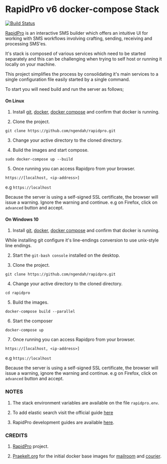 RapidPro v6 docker-compose Stack
=================================

[![Build Status](https://travis-ci.com/ngendah/rapidpro.svg?branch=master)](https://travis-ci.com/ngendah/rapidpro)


[RapidPro](https://github.com/rapidpro/rapidpro) is an interactive SMS builder which offers an intuitive UI for working with SMS workflows involving crafting, sending, receiving and processing SMS'es.

It's stack is composed of various services which need to be started separately and this can be challenging when trying to self host or running it locally on your machine.

This project simplifies the process by consolidating it's main services to a single configuration file easily started by a single command.


To start you will need build and run the server as follows;

#### On Linux

1. Install [git](https://github.com/git-guides/install-git), [docker](https://docs.docker.com/engine/install/), [docker compose](https://docs.docker.com/compose/install/) and confirm that docker is running.

2. Clone the project.

```
git clone https://github.com/ngendah/rapidpro.git
```

3. Change your active directory to the cloned directory.

4. Build the images and start compose.

```
sudo docker-compose up --build
```

5. Once running you can access Rapidpro from your browser.

```
https://[localhost, <ip-address>]
```

  e.g `https://localhost`

  Because the server is using a self-signed SSL certificate, the browser will issue a warning. Ignore the warning and continue. e.g on Firefox, click on `advanced` button and accept.

#### On Windows 10

1. Install [git](https://github.com/git-guides/install-git), [docker](https://docs.docker.com/engine/install/), [docker compose](https://docs.docker.com/compose/install/) and confirm that docker is running.

  While installing git configure it's line-endings conversion to use unix-style line endings.

2. Start the `git-bash console` installed on the desktop.

3. Clone the project.

```
git clone https://github.com/ngendah/rapidpro.git
```

4. Change your active directory to the cloned directory.

```
cd rapidpro
```

5. Build the images.

```
docker-compose build --parallel
```

6. Start the composer

```
docker-compose up
```

7. Once running you can access Rapidpro from your browser.

```
https://[localhost, <ip-address>]
```

  e.g `https://localhost`

  Because the server is using a self-signed SSL certificate, the browser will issue a warning, ignore the warning and continue. e.g on Firefox, click on `advanced` button and accept.


### NOTES

1. The stack environment variables are available on the file `rapidpro.env`.

2. To add elastic search visit the official guide [here](https://www.elastic.co/guide/en/elasticsearch/reference/current/docker.html)

3. RapidPro development guides are available [here](http://rapidpro.github.io/rapidpro/).

### CREDITS

1. [RapidPro](https://github.com/rapidpro/rapidpro) project.

2. [Praekelt.org](https://github.com/praekeltfoundation) for the initial docker base images for [mailroom](https://github.com/praekeltfoundation/mailroom-docker) and [courier](https://github.com/praekeltfoundation/courier-docker).
